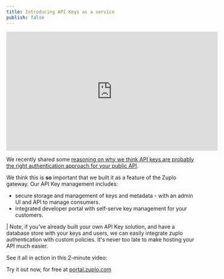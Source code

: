 ```yaml
---
title: Introducing API Keys as a service
publish: false
---
```


<iframe width="560" height="315" src="https://www.youtube.com/embed/0oYp53Al9nI" title="YouTube video player" frameborder="0" allow="accelerometer; autoplay; clipboard-write; encrypted-media; gyroscope; picture-in-picture" allowfullscreen></iframe>

We recently shared some [reasoning on why we think API keys are probably the right authentication approach for your public API](ttps://www.zuplo.com/blog/2022/05/03/you-should-be-using-api-keys).

We think this is **so** important that we built it as a feature of the Zuplo gateway. Our API Key management includes:

- secure storage and management of keys and metadata - with an admin UI and API to manage consumers.
- integrated developer portal with self-serve key management for your customers.

| Note, if you've already built your own API Key solution, and have a database store with your keys and users, we can easily integrate zuplo authentication with custom policies. It's never too late to make hosting your API much easier.

See it all in action in this 2-minute video:

<YouTubeVideo url="https://www.youtube-nocookie.com/embed/uMm01EDJ9_I" />

Try it out now, for free at [portal.zuplo.com](portal.zuplo.com)
